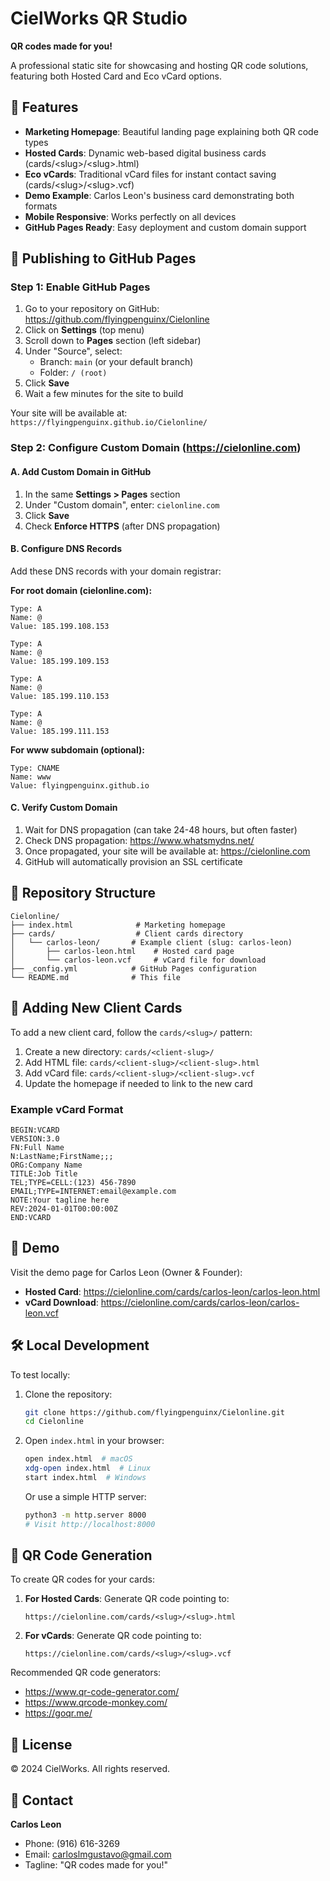 # CielWorks QR Studio

**QR codes made for you!**

A professional static site for showcasing and hosting QR code solutions, featuring both Hosted Card and Eco vCard options.

## 🌟 Features

- **Marketing Homepage**: Beautiful landing page explaining both QR code types
- **Hosted Cards**: Dynamic web-based digital business cards (cards/\<slug\>/\<slug\>.html)
- **Eco vCards**: Traditional vCard files for instant contact saving (cards/\<slug\>/\<slug\>.vcf)
- **Demo Example**: Carlos Leon's business card demonstrating both formats
- **Mobile Responsive**: Works perfectly on all devices
- **GitHub Pages Ready**: Easy deployment and custom domain support

## 🚀 Publishing to GitHub Pages

### Step 1: Enable GitHub Pages

1. Go to your repository on GitHub: https://github.com/flyingpenguinx/Cielonline
2. Click on **Settings** (top menu)
3. Scroll down to **Pages** section (left sidebar)
4. Under "Source", select:
   - Branch: `main` (or your default branch)
   - Folder: `/ (root)`
5. Click **Save**
6. Wait a few minutes for the site to build

Your site will be available at: `https://flyingpenguinx.github.io/Cielonline/`

### Step 2: Configure Custom Domain (https://cielonline.com)

#### A. Add Custom Domain in GitHub

1. In the same **Settings > Pages** section
2. Under "Custom domain", enter: `cielonline.com`
3. Click **Save**
4. Check **Enforce HTTPS** (after DNS propagation)

#### B. Configure DNS Records

Add these DNS records with your domain registrar:

**For root domain (cielonline.com):**
```
Type: A
Name: @
Value: 185.199.108.153
```
```
Type: A
Name: @
Value: 185.199.109.153
```
```
Type: A
Name: @
Value: 185.199.110.153
```
```
Type: A
Name: @
Value: 185.199.111.153
```

**For www subdomain (optional):**
```
Type: CNAME
Name: www
Value: flyingpenguinx.github.io
```

#### C. Verify Custom Domain

1. Wait for DNS propagation (can take 24-48 hours, but often faster)
2. Check DNS propagation: https://www.whatsmydns.net/
3. Once propagated, your site will be available at: https://cielonline.com
4. GitHub will automatically provision an SSL certificate

## 📁 Repository Structure

```
Cielonline/
├── index.html              # Marketing homepage
├── cards/                  # Client cards directory
│   └── carlos-leon/       # Example client (slug: carlos-leon)
│       ├── carlos-leon.html    # Hosted card page
│       └── carlos-leon.vcf     # vCard file for download
├── _config.yml            # GitHub Pages configuration
└── README.md              # This file
```

## 🎨 Adding New Client Cards

To add a new client card, follow the `cards/<slug>/` pattern:

1. Create a new directory: `cards/<client-slug>/`
2. Add HTML file: `cards/<client-slug>/<client-slug>.html`
3. Add vCard file: `cards/<client-slug>/<client-slug>.vcf`
4. Update the homepage if needed to link to the new card

### Example vCard Format

```vcard
BEGIN:VCARD
VERSION:3.0
FN:Full Name
N:LastName;FirstName;;;
ORG:Company Name
TITLE:Job Title
TEL;TYPE=CELL:(123) 456-7890
EMAIL;TYPE=INTERNET:email@example.com
NOTE:Your tagline here
REV:2024-01-01T00:00:00Z
END:VCARD
```

## 🔗 Demo

Visit the demo page for Carlos Leon (Owner & Founder):
- **Hosted Card**: https://cielonline.com/cards/carlos-leon/carlos-leon.html
- **vCard Download**: https://cielonline.com/cards/carlos-leon/carlos-leon.vcf

## 🛠️ Local Development

To test locally:

1. Clone the repository:
   ```bash
   git clone https://github.com/flyingpenguinx/Cielonline.git
   cd Cielonline
   ```

2. Open `index.html` in your browser:
   ```bash
   open index.html  # macOS
   xdg-open index.html  # Linux
   start index.html  # Windows
   ```

   Or use a simple HTTP server:
   ```bash
   python3 -m http.server 8000
   # Visit http://localhost:8000
   ```

## 📱 QR Code Generation

To create QR codes for your cards:

1. **For Hosted Cards**: Generate QR code pointing to:
   ```
   https://cielonline.com/cards/<slug>/<slug>.html
   ```

2. **For vCards**: Generate QR code pointing to:
   ```
   https://cielonline.com/cards/<slug>/<slug>.vcf
   ```

Recommended QR code generators:
- https://www.qr-code-generator.com/
- https://www.qrcode-monkey.com/
- https://goqr.me/

## 📄 License

© 2024 CielWorks. All rights reserved.

## 🤝 Contact

**Carlos Leon**
- Phone: (916) 616-3269
- Email: carloslmgustavo@gmail.com
- Tagline: "QR codes made for you!"
